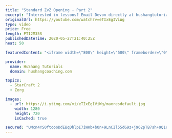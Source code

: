 ```yaml
---
title: "Standard ZvZ Opening - Part 2"
excerpt: "Interested in lessons? Email Devon directly at hushangtutorials@outlook.com ------------------------------------------------------------------------------------------------------- Want to support HuShang Tutorials directly? Patreon is a website where you can contribute a monthly donation that will help"
originalUrl: https://youtube.com/watch?v=eTIxEgIViWg
type: video
price: Free
length: PT12M35S
publishedDateTime: 2020-05-27T21:40:25Z
heat: 50

featuredContent: "<iframe width=\"800\" height=\"500\" frameborder=\"0\" src=\"https://www.youtube.com/embed/eTIxEgIViWg\" allow=\"accelerometer; autoplay; encrypted-media; gyroscope; picture-in-picture\" allowfullscreen></iframe>"

provider:
  name: HuShang Tutorials
  domain: hushangcoaching.com

topics:
  - StarCraft 2
  - Zerg

images:
  - url: https://i.ytimg.com/vi/eTIxEgIViWg/maxresdefault.jpg
    width: 1280
    height: 720
    isCached: true

secured: "UMcn4YS0ftoooDdEBqDhlpI7iWKb+bOn+9LnCIl55dG9z+j962pTB7sh+9Q1rqU7uASLDzSXxfPq9lYc3IIOx9Qs9CTTQNN0dw8gWhA7veXCcoz9nTORuOHtGqBubjsa6VcTPI5hYw8KcXXfY6/MhxdA+oXWH2G0J2Lv+gM0b+ynFbeoXt0NISWIHN9/LtQdqPk0/eA8R0ZeVB5Ixq+C+2wrWxX08RRRJ6pjTIOaMfjFem5ef+GlTGFB0yOPuOTcZHx/M8A9T2Q85rXAgt1h8yC0Lw7ASBEi5NROtHtzOBmMRLAc9iqeydQaaMgiqu/n0M4/eY52e6A+l7n9g9oxgUbwWzE3nbaCR8Vb3lSmLit4ok0Oowtz+OOW2ViJAtzIOvBLbAE/Wo1suYWXrYbm8nlU1BX2UfV7vCyOarrhENI=;uRyXbHWYz2TARyZCF3StPQ=="
---
```


